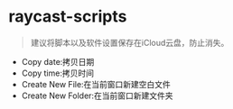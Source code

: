 # raycast-scripts


> 建议将脚本以及软件设置保存在iCloud云盘，防止消失。


- Copy date:拷贝日期
- Copy time:拷贝时间
- Create New File:在当前窗口新建空白文件
- Create New Folder:在当前窗口新建文件夹
